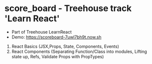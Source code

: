 # score_board - Treehouse track 'Learn React'
 * Part of Treehouse LearnReact
 * Demo: https://scoreboard-7uwl7bh9t.now.sh
 1. React Basics (JSX,Props, State, Components, Events)
 2. React Components (Separating Function/Class into modules, Lifting state up, Refs, Validate Props with PropTypes)
